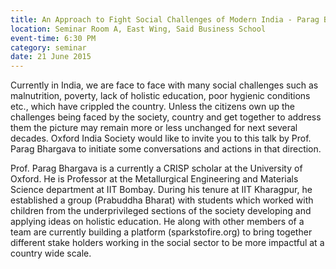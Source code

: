 ```yaml
---
title: An Approach to Fight Social Challenges of Modern India - Parag Bhargava
location: Seminar Room A, East Wing, Said Business School
event-time: 6:30 PM
category: seminar
date: 21 June 2015
---
```


Currently in India, we are face to face with many social challenges such as malnutrition, poverty, lack of holistic education, poor hygienic conditions etc., which have crippled the country. Unless the citizens own up the challenges being faced by the society, country and get together to address them the picture may remain more or less unchanged for next several decades. Oxford India Society would like to invite you to this talk by Prof. Parag Bhargava to initiate some conversations and actions in that direction.

Prof. Parag Bhargava is a currently a CRISP scholar at the University of Oxford. He is Professor at the Metallurgical Engineering and Materials Science department at IIT Bombay. During his tenure at IIT Kharagpur, he established a group (Prabuddha Bharat) with students which worked with children from the underprivileged sections of the society developing and applying ideas on holistic education. He along with other members of a team are currently building a platform (sparkstofire.org) to bring together different stake holders working in the social sector to be more impactful at a country wide scale.


